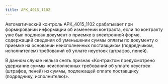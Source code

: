 ```yaml
---
title: АРК_4015_1102
---
```


Автоматический контроль АРК_4015_1102 срабатывает при формировании информации об изменении контракта, если по контракту уже был подписан документ о приемке в электронной форме, содержащий сведения об уменьшении суммы оплаты по документу о приемке на основании неисполненных поставщиком (подрядчиком, исполнителем) требований об уплате неустоек (штрафов, пеней). 

В данном случае нельзя снять признак «Контрактом предусмотрено удержание суммы неисполненных требований об уплате неустоек (штрафов, пеней) из суммы, подлежащей оплате поставщику (подрядчику, исполнителю)».